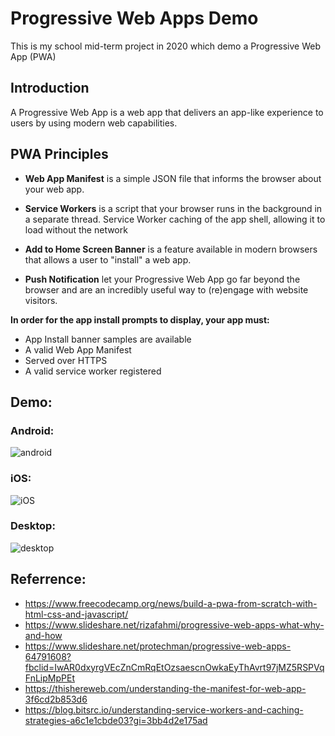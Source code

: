 # Progressive Web Apps Demo
This is my school mid-term project in 2020 which demo a Progressive Web App (PWA)

## Introduction
A Progressive Web App is a web app that delivers an app-like experience to users by using modern web capabilities.

## PWA Principles
* **Web App Manifest** is a simple JSON file that informs the browser about your web app.

* **Service Workers** is a script that your browser runs in the background in a separate thread. Service Worker caching of the app shell, allowing it to load without the network

* **Add to Home Screen Banner** is a feature available in modern browsers that allows a user to "install" a web app.

* **Push Notification** let your Progressive Web App go far beyond the browser and are an incredibly useful way to (re)engage with website visitors.

**In order for the app install prompts to display, your app must:**
* App Install banner samples are available
* A valid Web App Manifest 
* Served over HTTPS 
* A valid service worker registered 


## Demo:
### Android:
![android](https://user-images.githubusercontent.com/51488916/228438773-f1f9344a-dcb0-4e05-bfe8-8e05a2d4f07d.jpg)

### iOS:
![iOS](https://user-images.githubusercontent.com/51488916/228438792-b63bfe7b-4bb0-4fa8-b00b-fdaee75ed45b.jpg)

### Desktop:
![desktop](https://user-images.githubusercontent.com/51488916/228438805-600b2034-1510-4d86-bd17-c7d74e3db197.png)

## Referrence:
* https://www.freecodecamp.org/news/build-a-pwa-from-scratch-with-html-css-and-javascript/
* https://www.slideshare.net/rizafahmi/progressive-web-apps-what-why-and-how
* https://www.slideshare.net/protechman/progressive-web-apps-64791608?fbclid=IwAR0dxyrgVEcZnCmRqEtOzsaescnOwkaEyThAvrt97jMZ5RSPVqFnLipMpPEt
* https://thishereweb.com/understanding-the-manifest-for-web-app-3f6cd2b853d6
* https://blog.bitsrc.io/understanding-service-workers-and-caching-strategies-a6c1e1cbde03?gi=3bb4d2e175ad



